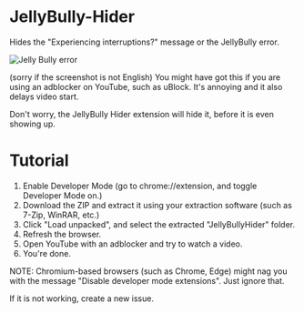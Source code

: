 # JellyBully-Hider
Hides the "Experiencing interruptions?" message or the JellyBully error.

![Jelly Bully error](https://github.com/user-attachments/assets/e007a099-8f4f-4cca-bb4f-e784edf9516a)

(sorry if the screenshot is not English)
You might have got this if you are using an adblocker on YouTube, such as uBlock. It's annoying and it also delays video start.

Don't worry, the JellyBully Hider extension will hide it, before it is even showing up.

# Tutorial
1. Enable Developer Mode (go to chrome://extension, and toggle Developer Mode on.)
2. Download the ZIP and extract it using your extraction software (such as 7-Zip, WinRAR, etc.)
3. Click "Load unpacked", and select the extracted "JellyBullyHider" folder.
4. Refresh the browser.
5. Open YouTube with an adblocker and try to watch a video.
6. You're done.

NOTE: Chromium-based browsers (such as Chrome, Edge) might nag you with the message "Disable developer mode extensions". Just ignore that.

If it is not working, create a new issue.
